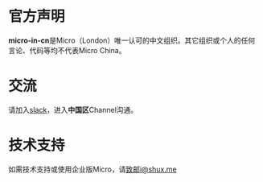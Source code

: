 # 官方声明

**micro-in-cn**是Micro（London）唯一认可的中文组织。其它组织或个人的任何言论、代码等均不代表Micro China。

# 交流

请加入[slack](http://slack.micro.mu/)，进入**中国区**Channel沟通。

# 技术支持

如需技术支持或使用企业版Micro，请[致邮i@shux.me](mailto:i@shux.me)